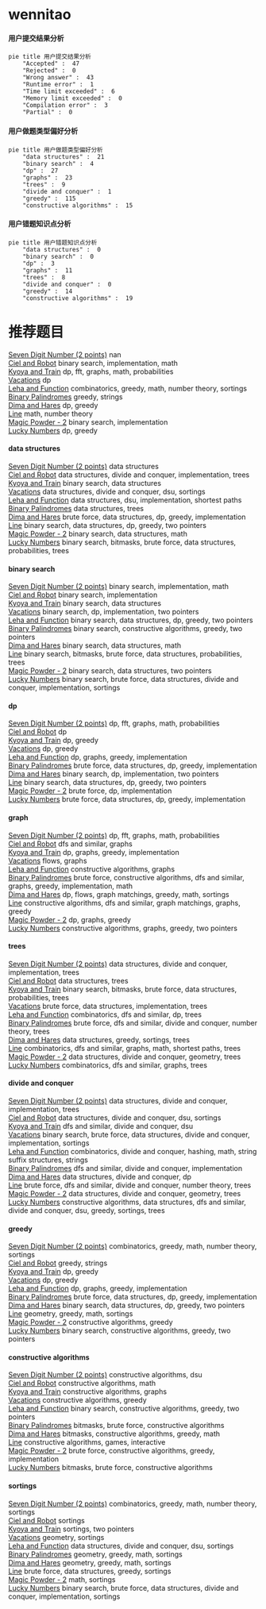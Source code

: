 # wennitao
<!-- tabs:start -->
#### **用户提交结果分析**

```mermaid
pie title 用户提交结果分析
    "Accepted" :  47
    "Rejected" :  0
    "Wrong answer" :  43
    "Runtime error" :  1
    "Time limit exceeded" :  6
    "Memory limit exceeded" :  0
    "Compilation error" :  3
    "Partial" :  0
```
#### **用户做题类型偏好分析**

```mermaid
pie title 用户做题类型偏好分析
    "data structures" :  21
    "binary search" :  4
    "dp" :  27
    "graphs" :  23
    "trees" :  9
    "divide and conquer" :  1
    "greedy" :  115
    "constructive algorithms" :  15
```
#### **用户错题知识点分析**

```mermaid
pie title 用户错题知识点分析
    "data structures" :  0
    "binary search" :  0
    "dp" :  3
    "graphs" :  11
    "trees" :  8
    "divide and conquer" :  0
    "greedy" :  14
    "constructive algorithms" :  19
```
<!-- tabs:end -->
# 推荐题目
[Seven Digit Number (2 points)](https://codeforces.com/contest/1164/problem/M)		nan		  
[Ciel and Robot](http://codeforces.com/problemset/problem/321/A)		binary search,
                        implementation,
                        math		  
[Kyoya and Train](http://codeforces.com/problemset/problem/553/E)		dp,
                        fft,
                        graphs,
                        math,
                        probabilities		  
[Vacations](https://codeforces.com/contest/699/problem/C)		dp		  
[Leha and Function](http://codeforces.com/problemset/problem/840/A)		combinatorics,
                        greedy,
                        math,
                        number theory,
                        sortings		  
[Binary Palindromes](http://codeforces.com/problemset/problem/1251/B)		greedy,
                        strings		  
[Dima and Hares](http://codeforces.com/problemset/problem/358/D)		dp,
                        greedy		  
[Line](http://codeforces.com/problemset/problem/7/C)		math,
                        number theory		  
[Magic Powder - 2](http://codeforces.com/problemset/problem/670/D2)		binary search,
                        implementation		  
[Lucky Numbers](http://codeforces.com/problemset/problem/95/B)		dp,
                        greedy		  
<!-- tabs:start -->
#### **data structures**
[Seven Digit Number (2 points)](https://codeforces.com/contest/759/problem/C)		data structures		  
[Ciel and Robot](http://codeforces.com/problemset/problem/117/E)		data structures,
                        divide and conquer,
                        implementation,
                        trees		  
[Kyoya and Train](http://codeforces.com/problemset/problem/576/E)		binary search,
                        data structures		  
[Vacations](http://codeforces.com/problemset/problem/817/D)		data structures,
                        divide and conquer,
                        dsu,
                        sortings		  
[Leha and Function](http://codeforces.com/problemset/problem/1482/D)		data structures,
                        dsu,
                        implementation,
                        shortest paths		  
[Binary Palindromes](http://codeforces.com/problemset/problem/1110/F)		data structures,
                        trees		  
[Dima and Hares](http://codeforces.com/problemset/problem/1491/C)		brute force,
                        data structures,
                        dp,
                        greedy,
                        implementation		  
[Line](http://codeforces.com/problemset/problem/1492/C)		binary search,
                        data structures,
                        dp,
                        greedy,
                        two pointers		  
[Magic Powder - 2](http://codeforces.com/problemset/problem/1490/G)		binary search,
                        data structures,
                        math		  
[Lucky Numbers](http://codeforces.com/problemset/problem/1479/D)		binary search,
                        bitmasks,
                        brute force,
                        data structures,
                        probabilities,
                        trees		  
#### **binary search**
[Seven Digit Number (2 points)](http://codeforces.com/problemset/problem/321/A)		binary search,
                        implementation,
                        math		  
[Ciel and Robot](http://codeforces.com/problemset/problem/670/D2)		binary search,
                        implementation		  
[Kyoya and Train](http://codeforces.com/problemset/problem/576/E)		binary search,
                        data structures		  
[Vacations](http://codeforces.com/problemset/problem/1354/B)		binary search,
                        dp,
                        implementation,
                        two pointers		  
[Leha and Function](http://codeforces.com/problemset/problem/1492/C)		binary search,
                        data structures,
                        dp,
                        greedy,
                        two pointers		  
[Binary Palindromes](http://codeforces.com/problemset/problem/1463/D)		binary search,
                        constructive algorithms,
                        greedy,
                        two pointers		  
[Dima and Hares](http://codeforces.com/problemset/problem/1490/G)		binary search,
                        data structures,
                        math		  
[Line](http://codeforces.com/problemset/problem/1479/D)		binary search,
                        bitmasks,
                        brute force,
                        data structures,
                        probabilities,
                        trees		  
[Magic Powder - 2](http://codeforces.com/problemset/problem/1436/E)		binary search,
                        data structures,
                        two pointers		  
[Lucky Numbers](http://codeforces.com/problemset/problem/1461/D)		binary search,
                        brute force,
                        data structures,
                        divide and conquer,
                        implementation,
                        sortings		  
#### **dp**
[Seven Digit Number (2 points)](http://codeforces.com/problemset/problem/553/E)		dp,
                        fft,
                        graphs,
                        math,
                        probabilities		  
[Ciel and Robot](https://codeforces.com/contest/699/problem/C)		dp		  
[Kyoya and Train](http://codeforces.com/problemset/problem/358/D)		dp,
                        greedy		  
[Vacations](http://codeforces.com/problemset/problem/95/B)		dp,
                        greedy		  
[Leha and Function](http://codeforces.com/problemset/problem/67/A)		dp,
                        graphs,
                        greedy,
                        implementation		  
[Binary Palindromes](http://codeforces.com/problemset/problem/1491/C)		brute force,
                        data structures,
                        dp,
                        greedy,
                        implementation		  
[Dima and Hares](http://codeforces.com/problemset/problem/1354/B)		binary search,
                        dp,
                        implementation,
                        two pointers		  
[Line](http://codeforces.com/problemset/problem/1492/C)		binary search,
                        data structures,
                        dp,
                        greedy,
                        two pointers		  
[Magic Powder - 2](https://codeforces.com/contest/1457/problem/C)		brute force,
                        dp,
                        implementation		  
[Lucky Numbers](http://codeforces.com/problemset/problem/1491/C)		brute force,
                        data structures,
                        dp,
                        greedy,
                        implementation		  
#### **graph**
[Seven Digit Number (2 points)](http://codeforces.com/problemset/problem/553/E)		dp,
                        fft,
                        graphs,
                        math,
                        probabilities		  
[Ciel and Robot](https://codeforces.com/contest/782/problem/B)		dfs and similar,
                        graphs		  
[Kyoya and Train](http://codeforces.com/problemset/problem/67/A)		dp,
                        graphs,
                        greedy,
                        implementation		  
[Vacations](http://codeforces.com/problemset/problem/1187/G)		flows,
                        graphs		  
[Leha and Function](http://codeforces.com/problemset/problem/1495/C)		constructive algorithms,
                        graphs		  
[Binary Palindromes](http://codeforces.com/problemset/problem/1487/C)		brute force,
                        constructive algorithms,
                        dfs and similar,
                        graphs,
                        greedy,
                        implementation,
                        math		  
[Dima and Hares](http://codeforces.com/problemset/problem/1437/C)		dp,
                        flows,
                        graph matchings,
                        greedy,
                        math,
                        sortings		  
[Line](http://codeforces.com/problemset/problem/1470/D)		constructive algorithms,
                        dfs and similar,
                        graph matchings,
                        graphs,
                        greedy		  
[Magic Powder - 2](http://codeforces.com/problemset/problem/1476/C)		dp,
                        graphs,
                        greedy		  
[Lucky Numbers](http://codeforces.com/problemset/problem/1304/D)		constructive algorithms,
                        graphs,
                        greedy,
                        two pointers		  
#### **trees**
[Seven Digit Number (2 points)](http://codeforces.com/problemset/problem/117/E)		data structures,
                        divide and conquer,
                        implementation,
                        trees		  
[Ciel and Robot](http://codeforces.com/problemset/problem/1110/F)		data structures,
                        trees		  
[Kyoya and Train](http://codeforces.com/problemset/problem/1479/D)		binary search,
                        bitmasks,
                        brute force,
                        data structures,
                        probabilities,
                        trees		  
[Vacations](http://codeforces.com/problemset/problem/1511/C)		brute force,
                        data structures,
                        implementation,
                        trees		  
[Leha and Function](http://codeforces.com/problemset/problem/1499/F)		combinatorics,
                        dfs and similar,
                        dp,
                        trees		  
[Binary Palindromes](http://codeforces.com/problemset/problem/1491/E)		brute force,
                        dfs and similar,
                        divide and conquer,
                        number theory,
                        trees		  
[Dima and Hares](http://codeforces.com/problemset/problem/1466/D)		data structures,
                        greedy,
                        sortings,
                        trees		  
[Line](http://codeforces.com/problemset/problem/1495/D)		combinatorics,
                        dfs and similar,
                        graphs,
                        math,
                        shortest paths,
                        trees		  
[Magic Powder - 2](http://codeforces.com/problemset/problem/1303/G)		data structures,
                        divide and conquer,
                        geometry,
                        trees		  
[Lucky Numbers](http://codeforces.com/problemset/problem/1454/E)		combinatorics,
                        dfs and similar,
                        graphs,
                        trees		  
#### **divide and conquer**
[Seven Digit Number (2 points)](http://codeforces.com/problemset/problem/117/E)		data structures,
                        divide and conquer,
                        implementation,
                        trees		  
[Ciel and Robot](http://codeforces.com/problemset/problem/817/D)		data structures,
                        divide and conquer,
                        dsu,
                        sortings		  
[Kyoya and Train](http://codeforces.com/problemset/problem/19/E)		dfs and similar,
                        divide and conquer,
                        dsu		  
[Vacations](http://codeforces.com/problemset/problem/1461/D)		binary search,
                        brute force,
                        data structures,
                        divide and conquer,
                        implementation,
                        sortings		  
[Leha and Function](http://codeforces.com/problemset/problem/1466/G)		combinatorics,
                        divide and conquer,
                        hashing,
                        math,
                        string suffix structures,
                        strings		  
[Binary Palindromes](http://codeforces.com/problemset/problem/1490/D)		dfs and similar,
                        divide and conquer,
                        implementation		  
[Dima and Hares](https://codeforces.com/contest/1483/problem/C)		data structures,
                        divide and conquer,
                        dp		  
[Line](http://codeforces.com/problemset/problem/1491/E)		brute force,
                        dfs and similar,
                        divide and conquer,
                        number theory,
                        trees		  
[Magic Powder - 2](http://codeforces.com/problemset/problem/1303/G)		data structures,
                        divide and conquer,
                        geometry,
                        trees		  
[Lucky Numbers](http://codeforces.com/problemset/problem/1494/D)		constructive algorithms,
                        data structures,
                        dfs and similar,
                        divide and conquer,
                        dsu,
                        greedy,
                        sortings,
                        trees		  
#### **greedy**
[Seven Digit Number (2 points)](http://codeforces.com/problemset/problem/840/A)		combinatorics,
                        greedy,
                        math,
                        number theory,
                        sortings		  
[Ciel and Robot](http://codeforces.com/problemset/problem/1251/B)		greedy,
                        strings		  
[Kyoya and Train](http://codeforces.com/problemset/problem/358/D)		dp,
                        greedy		  
[Vacations](http://codeforces.com/problemset/problem/95/B)		dp,
                        greedy		  
[Leha and Function](http://codeforces.com/problemset/problem/67/A)		dp,
                        graphs,
                        greedy,
                        implementation		  
[Binary Palindromes](http://codeforces.com/problemset/problem/1491/C)		brute force,
                        data structures,
                        dp,
                        greedy,
                        implementation		  
[Dima and Hares](http://codeforces.com/problemset/problem/1492/C)		binary search,
                        data structures,
                        dp,
                        greedy,
                        two pointers		  
[Line](https://codeforces.com/contest/1496/problem/C)		geometry,
                        greedy,
                        math,
                        sortings		  
[Magic Powder - 2](http://codeforces.com/problemset/problem/1493/A)		constructive algorithms,
                        greedy		  
[Lucky Numbers](http://codeforces.com/problemset/problem/1463/D)		binary search,
                        constructive algorithms,
                        greedy,
                        two pointers		  
#### **constructive algorithms**
[Seven Digit Number (2 points)](http://codeforces.com/problemset/problem/1131/F)		constructive algorithms,
                        dsu		  
[Ciel and Robot](http://codeforces.com/problemset/problem/1497/C2)		constructive algorithms,
                        math		  
[Kyoya and Train](http://codeforces.com/problemset/problem/1495/C)		constructive algorithms,
                        graphs		  
[Vacations](http://codeforces.com/problemset/problem/1493/A)		constructive algorithms,
                        greedy		  
[Leha and Function](http://codeforces.com/problemset/problem/1463/D)		binary search,
                        constructive algorithms,
                        greedy,
                        two pointers		  
[Binary Palindromes](https://codeforces.com/contest/1456/problem/B)		bitmasks,
                        brute force,
                        constructive algorithms		  
[Dima and Hares](http://codeforces.com/problemset/problem/1492/D)		bitmasks,
                        constructive algorithms,
                        greedy,
                        math		  
[Line](https://codeforces.com/contest/1504/problem/D)		constructive algorithms,
                        games,
                        interactive		  
[Magic Powder - 2](https://codeforces.com/contest/1483/problem/A)		brute force,
                        constructive algorithms,
                        greedy,
                        implementation		  
[Lucky Numbers](https://codeforces.com/contest/1457/problem/D)		bitmasks,
                        brute force,
                        constructive algorithms		  
#### **sortings**
[Seven Digit Number (2 points)](http://codeforces.com/problemset/problem/840/A)		combinatorics,
                        greedy,
                        math,
                        number theory,
                        sortings		  
[Ciel and Robot](http://codeforces.com/problemset/problem/53/D)		sortings		  
[Kyoya and Train](http://codeforces.com/problemset/problem/1133/C)		sortings,
                        two pointers		  
[Vacations](http://codeforces.com/problemset/problem/157/B)		geometry,
                        sortings		  
[Leha and Function](http://codeforces.com/problemset/problem/817/D)		data structures,
                        divide and conquer,
                        dsu,
                        sortings		  
[Binary Palindromes](https://codeforces.com/contest/1496/problem/C)		geometry,
                        greedy,
                        math,
                        sortings		  
[Dima and Hares](http://codeforces.com/problemset/problem/1495/A)		geometry,
                        greedy,
                        math,
                        sortings		  
[Line](http://codeforces.com/problemset/problem/1497/A)		brute force,
                        data structures,
                        greedy,
                        sortings		  
[Magic Powder - 2](http://codeforces.com/problemset/problem/1427/A)		math,
                        sortings		  
[Lucky Numbers](http://codeforces.com/problemset/problem/1461/D)		binary search,
                        brute force,
                        data structures,
                        divide and conquer,
                        implementation,
                        sortings		  
<!-- tabs:end -->
